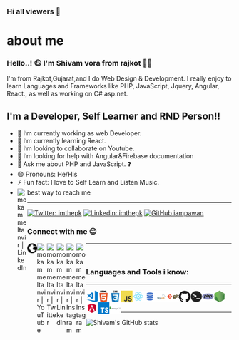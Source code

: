 ### Hi all viewers 👋

<!--
**shivamvora/shivamvora** is a ✨ _special_ ✨ repository because its `README.md` (this file) appears on your GitHub profile.



-->

# about me
### Hello..! :smiley:  I'm Shivam vora from rajkot :man:👋
I'm from Rajkot,Gujarat,and I do Web Design & Development. I really enjoy to learn Languages and Frameworks like PHP, JavaScript, Jquery, Angular, React., as well as working on C# asp.net.
## I'm a Developer, Self Learner and RND Person!!

- 🔭 I’m currently working as web Developer.
- 🌱 I’m currently learning React.
- 👯 I’m looking to collaborate on Youtube.
- 🤔 I’m looking for help with Angular&Firebase documentation
- 💬 Ask me about PHP and JavaScript. :question:
- 😄 Pronouns: He/His
- ⚡ Fun fact: I love to Self Learn and Listen Music.
-  best way to reach me  [<img align="left" alt="mokammeltanvir | LinkedIn" width="22px" src="https://cdn.jsdelivr.net/npm/simple-icons@v3/icons/linkedin.svg" />][linkedin]
 ---
 [![Twitter: imthepk](https://img.shields.io/twitter/follow/imthepk?style=social)](https://twitter.com/imthepk)
[![Linkedin: imthepk](https://img.shields.io/badge/-imthepk-blue?style=flat-square&logo=Linkedin&logoColor=white&link=https://www.linkedin.com/in/shivam-vora-79565a198/)](https://www.linkedin.com/in/shivam-vora-79565a198/)
[![GitHub iampawan](https://img.shields.io/github/followers/iampawan?label=follow&style=social)](https://github.com/shivamvora)
### Connect with me :blush:
[<img align="left" alt="mokammeltanvir.com" width="22px" src="https://raw.githubusercontent.com/iconic/open-iconic/master/svg/globe.svg" />][website]
[<img align="left" alt="mokammeltanvir | YouTube" width="22px" src="https://cdn.jsdelivr.net/npm/simple-icons@v3/icons/youtube.svg" />][youtube]
[<img align="left" alt="mokammeltanvir | Twitter" width="22px" src="https://cdn.jsdelivr.net/npm/simple-icons@v3/icons/twitter.svg" />][twitter]
[<img align="left" alt="mokammeltanvir | LinkedIn" width="22px" src="https://cdn.jsdelivr.net/npm/simple-icons@v3/icons/linkedin.svg" />][linkedin]
[<img align="left" alt="mokammeltanvir | Instagram" width="22px" src="https://cdn.jsdelivr.net/npm/simple-icons@v3/icons/instagram.svg" />][instagram]
[<img align="left" alt="mokammeltanvir | Instagram" width="22px" src="https://cdn.jsdelivr.net/npm/simple-icons@v3/icons/facebook.svg" />][facebook]


---
<br />

### Languages and Tools i know:
---

  <img align="left" alt="Visual Studio Code" width="26px" src="https://raw.githubusercontent.com/github/explore/80688e429a7d4ef2fca1e82350fe8e3517d3494d/topics/visual-studio-code/visual-studio-code.png" />

<img align="left" alt="HTML5" width="26px" src="https://raw.githubusercontent.com/github/explore/80688e429a7d4ef2fca1e82350fe8e3517d3494d/topics/html/html.png" />

<img align="left" alt="CSS3" width="26px" src="https://raw.githubusercontent.com/github/explore/80688e429a7d4ef2fca1e82350fe8e3517d3494d/topics/css/css.png" />


<img align="left" alt="JavaScript" width="26px" src="https://raw.githubusercontent.com/github/explore/80688e429a7d4ef2fca1e82350fe8e3517d3494d/topics/javascript/javascript.png" />

<img align="left" alt="React" width="26px" src="https://raw.githubusercontent.com/github/explore/80688e429a7d4ef2fca1e82350fe8e3517d3494d/topics/react/react.png" />

<img align="left" alt="SQL" width="26px" src="https://raw.githubusercontent.com/github/explore/80688e429a7d4ef2fca1e82350fe8e3517d3494d/topics/sql/sql.png" />

<img align="left" alt="MySQL" width="26px" src="https://raw.githubusercontent.com/github/explore/80688e429a7d4ef2fca1e82350fe8e3517d3494d/topics/mysql/mysql.png" />

<img align="left" alt="Git" width="26px" src="https://raw.githubusercontent.com/github/explore/80688e429a7d4ef2fca1e82350fe8e3517d3494d/topics/git/git.png" />

<img align="left" alt="GitHub" width="26px" src="https://raw.githubusercontent.com/github/explore/78df643247d429f6cc873026c0622819ad797942/topics/github/github.png" />

<img align="left" alt="Terminal" width="26px" src="https://raw.githubusercontent.com/github/explore/80688e429a7d4ef2fca1e82350fe8e3517d3494d/topics/terminal/terminal.png" />


  <img align="left" alt="Terminal" width="26px" src="https://raw.githubusercontent.com/github/explore/80688e429a7d4ef2fca1e82350fe8e3517d3494d/topics/php/php.png" />
  
  <img align="left" alt="Terminal" width="26px" src="https://raw.githubusercontent.com/github/explore/80688e429a7d4ef2fca1e82350fe8e3517d3494d/topics/nodejs/nodejs.png" />
  
   <img align="left" alt="Terminal" width="26px" src="https://raw.githubusercontent.com/github/explore/80688e429a7d4ef2fca1e82350fe8e3517d3494d/topics/angular/angular.png" />
 <img align="left" alt="Terminal" width="26px" src="https://raw.githubusercontent.com/github/explore/80688e429a7d4ef2fca1e82350fe8e3517d3494d/topics/typescript/typescript.png" />
  
 <img align="left" alt="Terminal" width="26px" src="https://raw.githubusercontent.com/github/explore/80688e429a7d4ef2fca1e82350fe8e3517d3494d/topics/mongodb/mongodb.png" />  

<br  />

<br  />

---

  



  



[website]:  https://shivamvora.github.io/personalwebsite.github.io/

[twitter]:  https://twitter.com/shivamp29995687

[youtube]:  https://www.youtube.com/watch?v=nPCfL_fuUk4

[instagram]:  https://www.instagram.com/shivam_vora/?hl=en

[facebook]:  https://www.facebook.com/shivam.vora.184/
[linkedin]:  https://www.linkedin.com/in/shivam-vora-79565a198
[behance]: https://www.behance.net/shivam_vora


![Shivam's GitHub stats](https://github-readme-stats.vercel.app/api?username=shivamvora&show_icons=true&theme=dracula)




